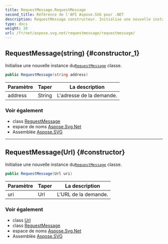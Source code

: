 ```yaml
---
title: RequestMessage.RequestMessage
second_title: Référence de l'API Aspose.SVG pour .NET
description: RequestMessage constructeur. Initialise une nouvelle instance duRequestMessage classe.
type: docs
weight: 10
url: /fr/net/aspose.svg.net/requestmessage/requestmessage/
---
```

## RequestMessage(string) {#constructor_1}

Initialise une nouvelle instance du[`RequestMessage`](../) classe.

```csharp
public RequestMessage(string address)
```

| Paramètre | Taper | La description |
| --- | --- | --- |
| address | String | L'adresse de la demande. |

### Voir également

* class [RequestMessage](../)
* espace de noms [Aspose.Svg.Net](../../requestmessage/)
* Assemblée [Aspose.SVG](../../../)

---

## RequestMessage(Url) {#constructor}

Initialise une nouvelle instance du[`RequestMessage`](../) classe.

```csharp
public RequestMessage(Url uri)
```

| Paramètre | Taper | La description |
| --- | --- | --- |
| uri | Url | L'URL de la demande. |

### Voir également

* class [Url](../../../aspose.svg/url/)
* class [RequestMessage](../)
* espace de noms [Aspose.Svg.Net](../../requestmessage/)
* Assemblée [Aspose.SVG](../../../)


